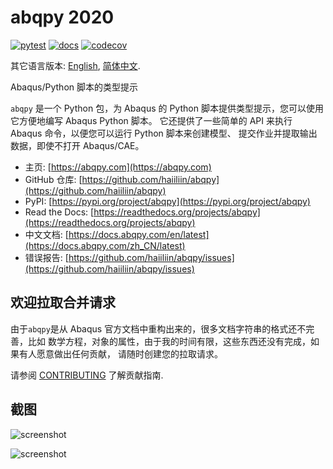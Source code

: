 # abqpy 2020

[![pytest](https://github.com/haiiliin/abqpy/actions/workflows/package.yml/badge.svg)](https://github.com/haiiliin/abqpy/actions/workflows/package.yml)
[![docs](https://github.com/haiiliin/abqpy/actions/workflows/docs.yml/badge.svg)](https://github.com/haiiliin/abqpy/actions/workflows/docs.yml)
[![codecov](https://codecov.io/gh/haiiliin/abqpy/branch/2020/graph/badge.svg)](https://app.codecov.io/gh/haiiliin/abqpy/tree/2020)

其它语言版本: [English](README.md), [简体中文](README-zh-cn.md).

Abaqus/Python 脚本的类型提示

`abqpy` 是一个 Python 包，为 Abaqus 的 Python 脚本提供类型提示，您可以使用它方便地编写 Abaqus Python 脚本。 
它还提供了一些简单的 API 来执行 Abaqus 命令，以便您可以运行 Python 脚本来创建模型、
提交作业并提取输出数据，即使不打开 Abaqus/CAE。

- 主页: [https://abqpy.com](https://abqpy.com)
- GitHub 仓库: [https://github.com/haiiliin/abqpy](https://github.com/haiiliin/abqpy)
- PyPI: [https://pypi.org/project/abqpy](https://pypi.org/project/abqpy)
- Read the Docs: [https://readthedocs.org/projects/abqpy](https://readthedocs.org/projects/abqpy)
- 中文文档: [https://docs.abqpy.com/en/latest](https://docs.abqpy.com/zh_CN/latest)
- 错误报告: [https://github.com/haiiliin/abqpy/issues](https://github.com/haiiliin/abqpy/issues)

## 欢迎拉取合并请求

由于`abqpy`是从 Abaqus 官方文档中重构出来的，很多文档字符串的格式还不完善，比如
数学方程，对象的属性，由于我的时间有限，这些东西还没有完成，如果有人愿意做出任何贡献，
请随时创建您的拉取请求。

请参阅 [CONTRIBUTING](https://github.com/haiiliin/abqpy/blob/main/.github/CONTRIBUTING.md) 了解贡献指南.

## 截图

![screenshot](https://raw.githubusercontent.com/haiiliin/abqpy/main/docs/source/images/model-code.gif)

![screenshot](https://raw.githubusercontent.com/haiiliin/abqpy/main/docs/source/images/output-code.gif)
